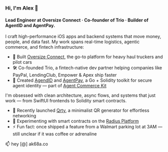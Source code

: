 ### Hi, I'm Alex 👋

#### Lead Engineer at Oversize Connect · Co-founder of Trio · Builder of AgentID and AgentPay.

I craft high-performance iOS apps and backend systems that move money, people, and data fast. My work spans real-time logistics, agentic commerce, and fintech infrastructure:

- 📱 Built [Oversize Connect](https://apps.apple.com/us/app/oversize-connect/id6741709246), the go-to platform for heavy haul truckers and pilot cars
- 🛠 Co-founded Trio, a fintech-native dev partner helping companies like PayPal, LendingClub, Empower & Apex ship faster
- 🔐 Created [AgendID](https://github.com/ak68a/agentid-core) and [AgentPay](https://github.com/ak68a/agentpay-core), a Go + Solidity toolkit for secure agent identity — part of [Agent Commerce Kit](https://www.agentcommercekit.com)

I'm obsessed with clean architecture, async flows, and systems that just work — from SwiftUI frontends to Solidity smart contracts.

- 🚀 Recently launched [Qrty](https://apps.apple.com/us/app/qrty/id6744279795), a minimalist QR generator for effortless networking
- 🧪 Experimenting with smart contracts on the [Radius Platform](https://radiustech.xyz/)
- ⚡ Fun fact: once shipped a feature from a Walmart parking lot at 3AM — still unclear if it was coffee or adrenaline

📫 hey [@] ak68a.co
